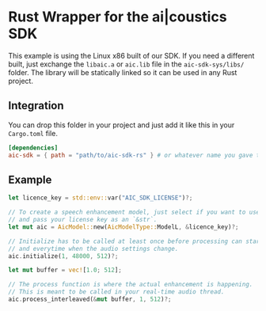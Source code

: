# Rust Wrapper for the ai|coustics SDK

This example is using the Linux x86 built of our SDK.
If you need a different built, just exchange the `libaic.a` or `aic.lib` file in the `aic-sdk-sys/libs/` folder.
The library will be statically linked so it can be used in any Rust project.

## Integration

You can drop this folder in your project and just add it like this in your `Cargo.toml` file.

```toml
[dependencies]
aic-sdk = { path = "path/to/aic-sdk-rs" } # or whatever name you gave the folder
```

## Example

```Rust
let licence_key = std::env::var("AIC_SDK_LICENSE")?;

// To create a speech enhancement model, just select if you want to use `ModelL` or `ModelS`
// and pass your license key as an `&str`.
let mut aic = AicModel::new(AicModelType::ModelL, &licence_key)?;

// Initialize has to be called at least once before processing can start
// and everytime when the audio settings change.
aic.initialize(1, 48000, 512)?;

let mut buffer = vec![1.0; 512];

// The process function is where the actual enhancement is happening.
// This is meant to be called in your real-time audio thread.
aic.process_interleaved(&mut buffer, 1, 512)?;
```
